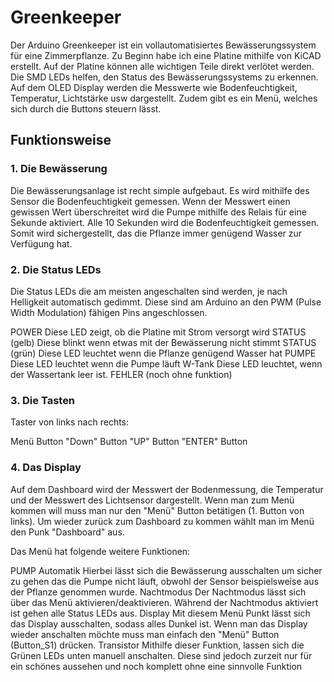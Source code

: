 # Greenkeeper
Der Arduino Greenkeeper ist ein vollautomatisiertes Bewässerungssystem für eine Zimmerpflanze.
Zu Beginn habe ich eine Platine mithilfe von KiCAD erstellt. Auf der Platine können alle wichtigen Teile direkt verlötet werden. Die SMD LEDs helfen, den Status des Bewässerungssystems zu erkennen. Auf dem OLED Display werden die Messwerte wie Bodenfeuchtigkeit, Temperatur, Lichtstärke usw dargestellt. Zudem gibt es ein Menü, welches sich durch die Buttons steuern lässt.

## Funktionsweise
### 1. Die Bewässerung
Die Bewässerungsanlage ist recht simple aufgebaut. Es wird mithilfe des Sensor die Bodenfeuchtigkeit gemessen. Wenn der Messwert einen gewissen Wert überschreitet wird die Pumpe mithilfe des Relais für eine Sekunde aktiviert. Alle 10 Sekunden wird die Bodenfeuchtigkeit gemessen. Somit wird sichergestellt, das die Pflanze immer genügend Wasser zur Verfügung hat.

### 2. Die Status LEDs
Die Status LEDs die am meisten angeschalten sind werden, je nach Helligkeit automatisch gedimmt. Diese sind am Arduino an den PWM (Pulse Width Modulation) fähigen Pins angeschlossen.

POWER Diese LED zeigt, ob die Platine mit Strom versorgt wird
STATUS (gelb) Diese blinkt wenn etwas mit der Bewässerung nicht stimmt
STATUS (grün) Diese LED leuchtet wenn die Pflanze genügend Wasser hat
PUMPE Diese LED leuchtet wenn die Pumpe läuft
W-Tank Diese LED leuchtet, wenn der Wassertank leer ist.
FEHLER (noch ohne funktion)

### 3. Die Tasten
Taster von links nach rechts:

Menü Button
"Down" Button
"UP" Button
"ENTER" Button

### 4. Das Display
Auf dem Dashboard wird der Messwert der Bodenmessung, die Temperatur und der Messwert des Lichtsensor dargestellt. Wenn man zum Menü kommen will muss man nur den "Menü" Button betätigen (1. Button von links). Um wieder zurück zum Dashboard zu kommen wählt man im Menü den Punk "Dashboard" aus.

Das Menü hat folgende weitere Funktionen:

PUMP Automatik Hierbei lässt sich die Bewässerung ausschalten um sicher zu gehen das die Pumpe nicht läuft, obwohl der Sensor beispielsweise aus der Pflanze genommen wurde.
Nachtmodus Der Nachtmodus lässt sich über das Menü aktivieren/deaktivieren. Während der Nachtmodus aktiviert ist gehen alle Status LEDs aus.
Display Mit diesem Menü Punkt lässt sich das Display ausschalten, sodass alles Dunkel ist. Wenn man das Display wieder anschalten möchte muss man einfach den "Menü" Button (Button_S1) drücken.
Transistor Mithilfe dieser Funktion, lassen sich die Grünen LEDs unten manuell anschalten. Diese sind jedoch zurzeit nur für ein schönes aussehen und noch komplett ohne eine sinnvolle Funktion
